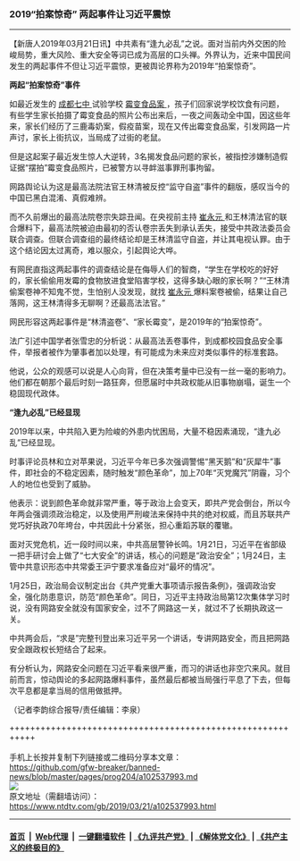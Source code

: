 ### 2019“拍案惊奇” 两起事件让习近平震惊
------------------------

<div class="post_content" itemprop="articleBody">
 <p>
  【新唐人2019年03月21日讯】中共素有“逢九必乱”之说。面对当前内外交困的险峻局势，重大风险、重大安全等词已成为高层的口头禅。外界认为，近来中国民间发生的两起事件不但让习近平震惊，更被舆论界称为2019年“拍案惊奇”。
 </p>
 <p>
  <strong>
   两起“拍案惊奇”事件
  </strong>
 </p>
 <p>
  如最近发生的
  <a href="https://www.ntdtv.com/gb/成都七中.htm">
   成都七中
  </a>
  试验学校
  <a href="https://www.ntdtv.com/gb/霉变食品案.htm">
   霉变食品案
  </a>
  ，孩子们回家说学校饮食有问题，有些学生家长拍摄了霉变食品的照片公布出来后，一夜之间轰动全中国，因这些年来，家长们经历了三鹿毒奶案，假疫苗案，现在又传出霉变食品案，引发网路一片声讨，家长上街抗议，当局成了过街的老鼠。
 </p>
 <p>
  但是这起案子最近发生惊人大逆转，3名揭发食品问题的家长，被指控涉嫌制造假证据“摆拍”霉变食品照片，已被警方以寻衅滋事罪刑事拘留。
 </p>
 <p>
  网路舆论认为这是最高法院法官王林清被反控“监守自盗”事件的翻版，感叹当今的中国已黑白混淆、真假难辨。
 </p>
 <p>
  而不久前爆出的最高法院卷宗失踪丑闻。在央视前主持
  <a href="https://www.ntdtv.com/gb/崔永元.htm">
   崔永元
  </a>
  和王林清法官的联合爆料下，最高法院被迫由最初的否认卷宗丢失到承认丢失，接受中共政法委员会联合调查。但联合调查组的最终结论却是王林清监守自盗，并让其电视认罪。由于这个结论因太过离奇，难以服众，引起舆论大哗。
 </p>
 <p>
  有网民直指这两起事件的调查结论是在侮辱人们的智商，“学生在学校吃的好好的，家长偷偷用发霉的食物放进食堂陷害学校，这得多缺心眼的家长啊？”“王林清偷案卷神不知鬼不觉，生怕别人没发现，就找
  <a href="https://www.ntdtv.com/gb/崔永元.htm">
   崔永元
  </a>
  爆料案卷被偷，结果让自己落网，这王林清得多无聊啊？还最高法法官。”
 </p>
 <p>
  网民形容这两起事件是“林清盗卷”、“家长霉变”，是2019年的“拍案惊奇”。
 </p>
 <p>
  法广引述中国学者张雪忠的分析说：从最高法丢卷事件，到成都校园食品安全事件，举报者被作为肇事者加以处理，有可能成为未来应对类似事件的标准套路。
 </p>
 <p>
  他说，公众的观感可以说是人心向背，但在决策考量中已没有一丝一毫的影响力。他们都在朝那个最后时刻一路狂奔，但愿届时中共政权能从旧事物崩塌，诞生一个稳固现代政体。
 </p>
 <p>
  <strong>
   “逢九必乱”已经显现
  </strong>
 </p>
 <p>
  2019年以来，中共陷入更为险峻的外患内忧困局，大量不稳因素涌现，“逢九必乱”已经显现。
 </p>
 <p>
  时事评论员林和立对苹果说，习近平今年已多次强调警惕“黑天鹅”和“灰犀牛”事件，即社会的不稳定因素，随时触发“颜色革命”，加上70年“灭党魔咒”阴霾，习个人的地位也受到了威胁。
 </p>
 <p>
  他表示：说到颜色革命就非常严重，等于政治上会变天，即共产党会倒台，所以今年两会强调须政治稳定，以及使用严刑峻法来保持中共的绝对权威，而且苏联共产党巧好执政70年垮台，中共因此十分紧张，担心重蹈苏联的覆辙。
 </p>
 <p>
  面对灭党危机，近一段时间以来，中共高层警钟长鸣。1月21日，习近平在省部级一把手研讨会上做了“七大安全”的讲话，核心的问题是“政治安全”；1月24日，主管中共意识形态中共常委王沪宁要求准备应对“最坏的情况”。
 </p>
 <p>
  1月25日，政治局会议制定出台《共产党重大事项请示报告条例》，强调政治安全，强化防患意识，防范“颜色革命”。同日，习近平主持政治局第12次集体学习时说，没有网路安全就没有国家安全，过不了网路这一关，就过不了长期执政这一关。
 </p>
 <p>
  中共两会后，“求是”完整刊登出来习近平另一个讲话，专讲网路安全，而且把网路安全跟政权长短结合了起来。
 </p>
 <p>
  有分析认为，网路安全问题在习近平看来很严重，而习的讲话也非空穴来风。就目前而言，惊动舆论的多起网路爆料事件，虽然最后都被当局强行平息了下去，但每次平息都是拿当局的信用做抵押。
 </p>
 <p>
  （记者李韵综合报导/责任编辑：李泉）
 </p>
 <div class="single_ad">
 </div>
</div>

+++++++++++++++++++++++++++++++++++++++++++++++++++++++++++<br/><br/>
手机上长按并复制下列链接或二维码分享本文章：<br/>
https://github.com/gfw-breaker/banned-news/blob/master/pages/prog204/a102537993.md <br/>
<a href='https://github.com/gfw-breaker/banned-news/blob/master/pages/prog204/a102537993.md'><img src='https://github.com/gfw-breaker/banned-news/blob/master/pages/prog204/a102537993.md.png'/></a> <br/>
原文地址（需翻墙访问）：https://www.ntdtv.com/gb/2019/03/21/a102537993.html


------------------------
#### [首页](https://github.com/gfw-breaker/banned-news/blob/master/README.md) &nbsp;|&nbsp; [Web代理](https://github.com/labour-camp/helloworld) &nbsp;|&nbsp; [一键翻墙软件](https://github.com/gfw-breaker/nogfw/blob/master/README.md) &nbsp;| [《九评共产党》](https://github.com/gfw-breaker/9ping.md/blob/master/README.md#九评之一评共产党是什么) | [《解体党文化》](https://github.com/gfw-breaker/jtdwh.md/blob/master/README.md) | [《共产主义的终极目的》](https://github.com/gfw-breaker/gczydzjmd.md/blob/master/README.md)

